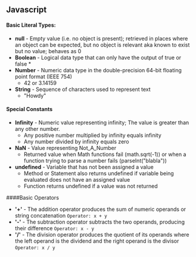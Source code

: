 ## Javascript

#### Basic Literal Types:
* **null** - Empty value (i.e. no object is present); retrieved in places where an object can be expected, but no object is relevant aka known to exist but no value; behaves as 0
* **Boolean** - Logical data type that can only have the output of true or false
  *
* **Number** - Numeric data type in the double-precision 64-bit floating point format (IEEE 754)
  * 42 or 3.14159 
* **String** - Sequence of characters used to represent text
  * "Howdy"

#### Special Constants
* **Infinity** - Numeric value representing infinity; The value is greater than any other number.
  * Any positive number multiplied by infinity equals infinity
  * Any number divided by infinity equals zero
* **NaN** - Value representing Not_A_Number 
  * Returned value when Math functions fail (math.sqrt(-1)) or when a function trying to parse a number fails (parseInt("blabla"))
* **undefined** - Variable that has not been assigned a value
  * Method or Statement also returns undefined if variable being evaluated does not have an assigned value
  * Function returns undefined if a value was not returned

####Basic Operators
* **'+'** - The addition operator produces the sum of numeric operands or string concatenation
    `Operator: x + y`
* **'-'** - The subtraction operator subtracts the two operands, producing their difference
    `Operator: x - y`
* **'/'** - The division operator produces the quotient of its operands where the left operand is the dividend and the right operand is the divisor
    `Operator: x / y` 
